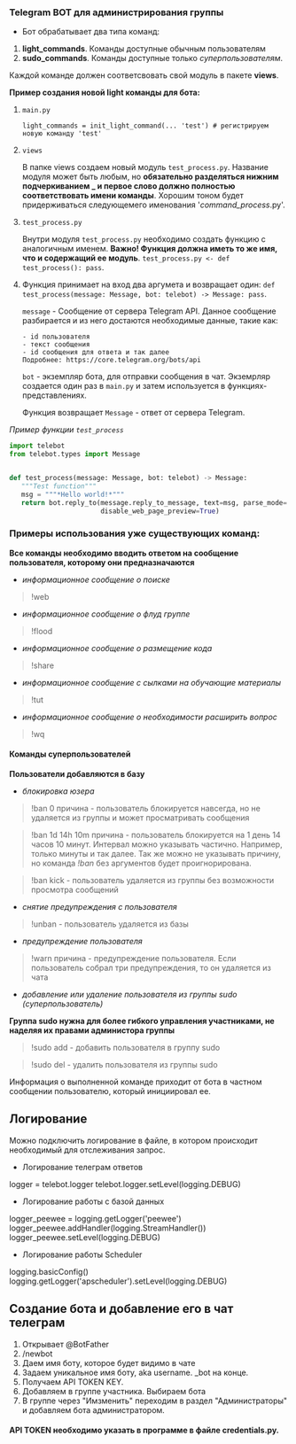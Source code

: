 ### Telegram BOT для администрирования группы
- Бот обрабатывает два типа команд:
1. **light_commands**. Команды доступные обычным пользователям
2. **sudo_commands**. Команды доступные только _суперпользователям_. 

Каждой команде должен соответсвовать свой модуль в пакете **views**.

**Пример создания новой light команды для бота:**

1. ```main.py```

    ```light_commands = init_light_command(... 'test') # регистрируем новую команду 'test'```

2. ```views```

    В папке views создаем новый модуль ```test_process.py```. Название модуля может быть любым, но **обязательно
    разделяться нижним подчеркиванием _ и первое слово должно полностью соответствовать имени команды**.
    Хорошим тоном будет придерживаться следующемего именования '_command_process_.py'.
3. ```test_process.py```

    Внутри модуля ```test_process.py``` необходимо создать функцию с аналогичным именем.
    **Важно! Функция должна иметь то же имя, что и содержащий ее модуль**.
    ```test_process.py <- def test_process(): pass```.
 4. Функция принимает на вход два аргумета и возвращает один:
    ```def test_process(message: Message, bot: telebot) -> Message: pass```.
    
    ```message``` - Сообщение от сервера Telegram API. Данное сообщение разбирается и из него
    достаются необходимые данные, такие как:
    
        - id пользователя
        - текст сообщения
        - id сообщения для ответа и так далее
        Подробнее: https://core.telegram.org/bots/api
        
    ```bot``` - экземпляр бота, для отправки сообщения в чат. Экземрляр создается один раз в ```main.py```
    и затем используется в функциях-представлениях.
    
    Функция возвращает ```Message``` - ответ от сервера Telegram.
    
 _Пример функции ```test_process```_
 
 ```python
import telebot
from telebot.types import Message


def test_process(message: Message, bot: telebot) -> Message:
    """Test function"""
    msg = """*Hello world!*"""
    return bot.reply_to(message.reply_to_message, text=msg, parse_mode='markdown',
                        disable_web_page_preview=True)
```

### Примеры использования уже существующих команд:

**Все команды необходимо вводить ответом на сообщение пользователя, которому они предназначаются**

- _информационное сообщение о поиске_
> !web

- _информационное сообщение о флуд группе_
> !flood

- _информационное сообщение о размещение кода_
> !share

- _информационное сообщение с сылками на обучающие материалы_
> !tut

- _информационное сообщение о необходимости расширить вопрос_
> !wq

#### Команды суперпользователей

**Пользователи добавляются в базу**

- _блокировка юзера_
> !ban 0 причина - пользователь блокируется навсегда, но не удаляется из группы и может просматривать сообщения

> !ban 1d 14h 10m причина - пользователь блокируется на 1 день 14 часов 10 минут. Интервал можно указывать частично. Например, только 
минуты и так далее. Так же можно не указывать причину, но команда *!ban* без аргументов будет проигнорирована.

> !ban kick - пользователь удаляется из группы без возможности просмотра сообщений

- _снятие предупреждения с пользователя_

> !unban - пользователь удаляется из базы

- _предупреждение пользователя_

> !warn причина - предупреждение пользователя. Если пользователь собрал три предупреждения, то он удаляется из чата

- _добавление или удаление пользователя из группы sudo (суперпользователь)_

**Группа sudo нужна для более гибкого управления участниками, не наделяя их правами администора группы**

> !sudo add - добавить пользователя в группу sudo

> !sudo del - удалить пользователя из группы sudo

Информация о выполненной команде приходит от бота в частном сообщении пользователю, который инициировал ее.


## Логирование 
Можно подключить логирование в файле, в котором происходит необходимый для отслеживания запрос.

- Логирование телеграм ответов

logger = telebot.logger
telebot.logger.setLevel(logging.DEBUG)

- Логирование работы с базой данных

logger_peewee = logging.getLogger('peewee')
logger_peewee.addHandler(logging.StreamHandler())
logger_peewee.setLevel(logging.DEBUG)

- Логирование работы Scheduler

logging.basicConfig()
logging.getLogger('apscheduler').setLevel(logging.DEBUG)

## Создание бота и добавление его в чат телеграм

1. Открывает @BotFather
2. /newbot
3. Даем имя боту, которое будет видимо в чате
4. Задаем уникальное имя боту, aka username. _bot на конце.
5. Получаем API TOKEN KEY.
6. Добавляем в группе участника. Выбираем бота
7. В группе через "Имзменить" переходим в раздел "Администраторы" и добавляем бота администратором.

#### API TOKEN необходимо указать в программе в файле credentials.py.
